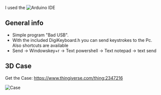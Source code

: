 I used the ![Arduino](https://img.shields.io/badge/Arduino-00979D?style=for-the-badge&logo=Arduino&logoColor=white) IDE

## General info 
* Simple program "Bad USB".
* With the included DigiKeyboard.h you can send keystrokes to the Pc. Also shortcuts are available
* Send -> Windowskey+r -> Text powershell -> Text notepad -> text send

## 3D Case
Get the Case: https://www.thingiverse.com/thing:2347216

![Case](https://github.com/pixelEDI/random/blob/5755f597f3e5fc6c536251c8c96072676381442c/1_Digispark_ATTiny85_BadUSB/pjimage.jpg)

